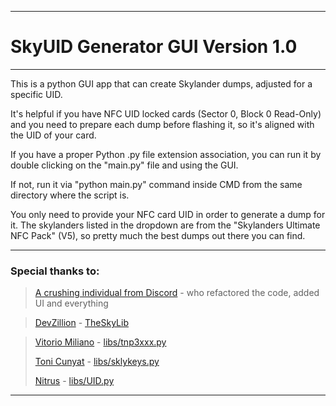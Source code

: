 ----------------------------------------
# SkyUID Generator GUI Version 1.0
----------------------------------------

This is a python GUI app that can create Skylander dumps, adjusted for a specific UID.

It's helpful if you have NFC UID locked cards (Sector 0, Block 0 Read-Only) and you need to prepare each dump before flashing it, so it's aligned with the UID of your card.

If you have a proper Python .py file extension association, you can run it by double clicking on the "main.py" file and using the GUI.

If not, run it via "python main.py" command inside CMD from the same directory where the script is.

You only need to provide your NFC card UID in order to generate a dump for it.
The skylanders listed in the dropdown are from the "Skylanders Ultimate NFC Pack" (V5), so pretty much the best dumps out there you can find.

----------------------------------------

### Special thanks to:

>[A crushing individual from Discord]() - who refactored the code, added UI and everything

>[DevZillion](https://github.com/DevZillion) - [TheSkyLib](https://github.com/DevZillion/TheSkyLib)

>[Vitorio Miliano]() - [libs/tnp3xxx.py](https://github.com/DevZillion/TheSkyLib/blob/main/libs/tnp3xxx.py)
>
>[Toni Cunyat](https://github.com/elbuit) - [libs/sklykeys.py](https://github.com/DevZillion/TheSkyLib/blob/main/libs/sklykeys.py)
>
>[Nitrus](https://github.com/Nitrus) - [libs/UID.py](https://github.com/DevZillion/TheSkyLib/blob/main/libs/UID.py)

----------------------------------------